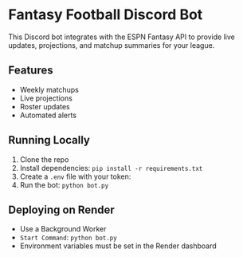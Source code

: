# Fantasy Football Discord Bot

This Discord bot integrates with the ESPN Fantasy API to provide live updates, projections, and matchup summaries for your league.

## Features
- Weekly matchups
- Live projections
- Roster updates
- Automated alerts

## Running Locally
1. Clone the repo
2. Install dependencies: `pip install -r requirements.txt`
3. Create a `.env` file with your token:
4. Run the bot: `python bot.py`

## Deploying on Render
- Use a Background Worker
- `Start Command`: `python bot.py`
- Environment variables must be set in the Render dashboard
